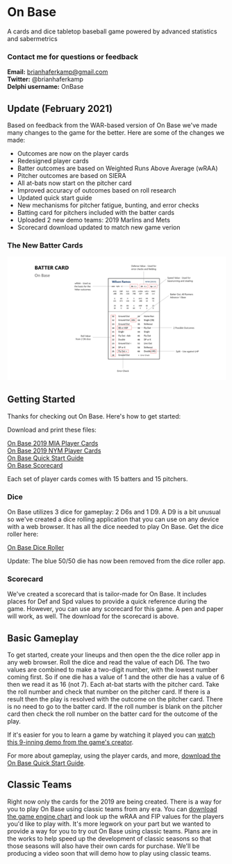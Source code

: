 # On Base
A cards and dice tabletop baseball game powered by advanced statistics and sabermetrics

### Contact me for questions or feedback
**Email:** brianhaferkamp@gmail.com\
**Twitter:** @brianhaferkamp\
**Delphi username:** OnBase


## Update (February 2021)
Based on feedback from the WAR-based version of On Base we've made many changes to the game for the better. Here are some of the changes we made:

- Outcomes are now on the player cards
- Redesigned player cards
- Batter outcomes are based on Weighted Runs Above Average (wRAA)
- Pitcher outcomes are based on SIERA
- All at-bats now start on the pitcher card
- Improved accuracy of outcomes based on roll research
- Updated quick start guide
- New mechanisms for pitcher fatigue, bunting, and error checks
- Batting card for pitchers included with the batter cards
- Uploaded 2 new demo teams: 2019 Marlins and Mets
- Scorecard download updated to match new game verion

### The New Batter Cards

![On Base Batter Card](batter_card.jpg)

## Getting Started
Thanks for checking out On Base. Here's how to get started:

Download and print these files:

[On Base 2019 MIA Player Cards](https://github.com/brianhaferkamp/onbase/raw/main/2019_Miami_Marlins.pdf)\
[On Base 2019 NYM Player Cards](https://github.com/brianhaferkamp/onbase/raw/main/2019_New_York_Mets.pdf)\
[On Base Quick Start Guide](https://github.com/brianhaferkamp/onbase/raw/main/On%20Base%20Quick%20Start%20Guide.pdf)\
[On Base Scorecard](https://github.com/brianhaferkamp/onbase/raw/main/On%20Base%20Scorecard.pdf)

Each set of player cards comes with 15 batters and 15 pitchers.

### Dice
On Base utilizes 3 dice for gameplay: 2 D6s and 1 D9. A D9 is a bit unusual so we've created a dice rolling application that you can use on any device with a web browser. It has all the dice needed to play On Base. Get the dice roller here:

[On Base Dice Roller](https://brianhaferkamp.github.io/onbase/dice/)

Update: The blue 50/50 die has now been removed from the dice roller app.

### Scorecard
We've created a scorecard that is tailor-made for On Base. It includes places for Def and Spd values to provide a quick reference during the game. However, you can use any scorecard for this game. A pen and paper will work, as well. The download for the scorecard is above.

## Basic Gameplay
To get started, create your lineups and then open the the dice roller app in any web browser. Roll the dice and read the value of each D6. The two values are combined to make a two-digit number, with the lowest number coming first. So if one die has a value of 1 and the other die has a value of 6 then we read it as 16 (not 7). Each at-bat starts with the pitcher card. Take the roll number and check that number on the pitcher card. If there is a result then the play is resolved with the outcome on the pitcher card. There is no need to go to the batter card. If the roll number is blank on the pitcher card then check the roll number on the batter card for the outcome of the play.

If it's easier for you to learn a game by watching it played you can [watch this 9-inning demo from the game's creator](https://youtu.be/PPB54Xo3mPI).


For more about gameplay, using the player cards, and more, [download the On Base Quick Start Guide](https://github.com/brianhaferkamp/onbase/raw/main/On%20Base%20Quick%20Start%20Guide.pdf).

## Classic Teams
Right now only the cards for the 2019 are being created. There is a way for you to play On Base using classic teams from any era. You can [download the game engine chart](https://github.com/brianhaferkamp/onbase/raw/main/On%20Base%20Game%20Engine.pdf) and look up the wRAA and FIP values for the players you'd like to play with. It's more legwork on your part but we wanted to provide a way for you to try out On Base using classic teams. Plans are in the works to help speed up the development of classic seasons so that those seasons will also have their own cards for purchase. We'll be producing a video soon that will demo how to play using classic teams.
